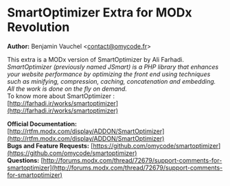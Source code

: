 SmartOptimizer Extra for MODx Revolution
=======================================


**Author:** Benjamin Vauchel &lt;[contact@omycode.fr](contact@omycode.fr)&gt;


This extra is a MODx version of SmartOptimizer by Ali Farhadi.  
*SmartOptimizer (previously named JSmart) is a PHP library that enhances your website performance by optimizing the front end using techniques such as minifying, compression, caching, concatenation and embedding. All the work is done on the fly on demand.*  
To know more about SmartOptimizer : [http://farhadi.ir/works/smartoptimizer](http://farhadi.ir/works/smartoptimizer)


**Official Documentation:** [http://rtfm.modx.com/display/ADDON/SmartOptimizer](http://rtfm.modx.com/display/ADDON/SmartOptimizer)  
**Bugs and Feature Requests:** [https://github.com/omycode/smartoptimizer](https://github.com/omycode/smartoptimizer)  
**Questions:** [http://forums.modx.com/thread/72679/support-comments-for-smartoptimizer](http://forums.modx.com/thread/72679/support-comments-for-smartoptimizer)  